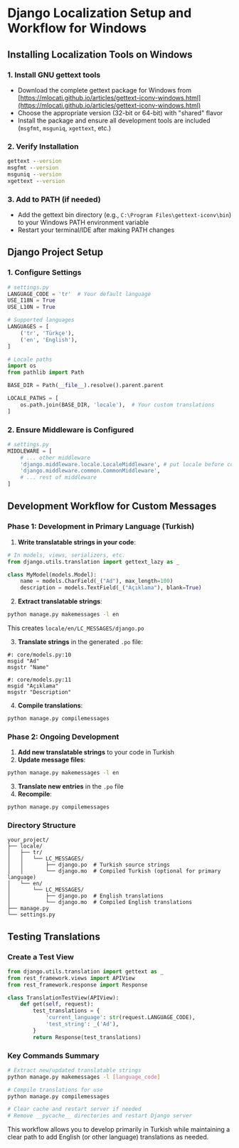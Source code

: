 # Django Localization Setup and Workflow for Windows

## Installing Localization Tools on Windows

### 1. Install GNU gettext tools
- Download the complete gettext package for Windows from [https://mlocati.github.io/articles/gettext-iconv-windows.html](https://mlocati.github.io/articles/gettext-iconv-windows.html)
- Choose the appropriate version (32-bit or 64-bit) with "shared" flavor
- Install the package and ensure all development tools are included (`msgfmt`, `msguniq`, `xgettext`, etc.)

### 2. Verify Installation
```cmd
gettext --version
msgfmt --version
msguniq --version
xgettext --version
```

### 3. Add to PATH (if needed)
- Add the gettext bin directory (e.g., `C:\Program Files\gettext-iconv\bin`) to your Windows PATH environment variable
- Restart your terminal/IDE after making PATH changes

## Django Project Setup

### 1. Configure Settings
```python
# settings.py
LANGUAGE_CODE = 'tr'  # Your default language
USE_I18N = True
USE_L10N = True

# Supported languages
LANGUAGES = [
    ('tr', 'Türkçe'),
    ('en', 'English'),
]

# Locale paths
import os
from pathlib import Path

BASE_DIR = Path(__file__).resolve().parent.parent

LOCALE_PATHS = [
    os.path.join(BASE_DIR, 'locale'),  # Your custom translations
]
```

### 2. Ensure Middleware is Configured
```python
# settings.py
MIDDLEWARE = [
    # ... other middleware
    'django.middleware.locale.LocaleMiddleware', # put locale before common !
    'django.middleware.common.CommonMiddleware', 
    # ... rest of middleware
]
```

## Development Workflow for Custom Messages

### Phase 1: Development in Primary Language (Turkish)

1. **Write translatable strings in your code**:
```python
# In models, views, serializers, etc.
from django.utils.translation import gettext_lazy as _

class MyModel(models.Model):
    name = models.CharField(_("Ad"), max_length=100)
    description = models.TextField(_("Açıklama"), blank=True)
```

2. **Extract translatable strings**:
```bash
python manage.py makemessages -l en
```
This creates `locale/en/LC_MESSAGES/django.po`

3. **Translate strings** in the generated `.po` file:
```po
#: core/models.py:10
msgid "Ad"
msgstr "Name"

#: core/models.py:11
msgid "Açıklama"
msgstr "Description"
```

4. **Compile translations**:
```bash
python manage.py compilemessages
```

### Phase 2: Ongoing Development

1. **Add new translatable strings** to your code in Turkish
2. **Update message files**:
```bash
python manage.py makemessages -l en
```
3. **Translate new entries** in the `.po` file
4. **Recompile**:
```bash
python manage.py compilemessages
```

### Directory Structure
```
your_project/
├── locale/
│   ├── tr/
│   │   └── LC_MESSAGES/
│   │       ├── django.po  # Turkish source strings
│   │       └── django.mo  # Compiled Turkish (optional for primary language)
│   └── en/
│       └── LC_MESSAGES/
│           ├── django.po  # English translations
│           └── django.mo  # Compiled English translations
├── manage.py
└── settings.py
```

## Testing Translations

### Create a Test View
```python
from django.utils.translation import gettext as _
from rest_framework.views import APIView
from rest_framework.response import Response

class TranslationTestView(APIView):
    def get(self, request):
        test_translations = {
            'current_language': str(request.LANGUAGE_CODE),
            'test_string': _('Ad'),
        }
        return Response(test_translations)
```

### Key Commands Summary
```bash
# Extract new/updated translatable strings
python manage.py makemessages -l [language_code]

# Compile translations for use
python manage.py compilemessages

# Clear cache and restart server if needed
# Remove __pycache__ directories and restart Django server
```

This workflow allows you to develop primarily in Turkish while maintaining a clear path to add English (or other language) translations as needed.
